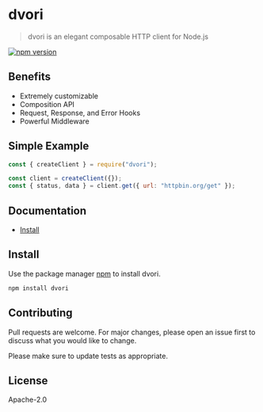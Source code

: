 # dvori

> dvori is an elegant composable HTTP client for Node.js

[![npm version](http://img.shields.io/npm/v/dvori.svg?style=flat)](https://npmjs.org/package/dvori "View this project on npm")

## Benefits

-   Extremely customizable
-   Composition API
-   Request, Response, and Error Hooks
-   Powerful Middleware

## Simple Example

```js
const { createClient } = require("dvori");

const client = createClient({});
const { status, data } = client.get({ url: "httpbin.org/get" });
```

## Documentation

-   [Install](#install)

## Install

Use the package manager [npm](https://www.npmjs.com/package/dvori) to install dvori.

```js
npm install dvori
```

## Contributing

Pull requests are welcome. For major changes, please open an issue first to discuss what you would like to change.

Please make sure to update tests as appropriate.

## License

Apache-2.0
